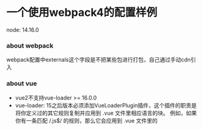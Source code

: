 # 一个使用webpack4的配置样例

node: 14.16.0

### about webpack
  webpack配置中externals这个字段是不把某些包进行打包，自己通过手动cdn引入

### about vue
- vue2不支持vue-loader >= 16.0.0
- vue-loader: 15之后版本必须添加VueLoaderPlugin插件，这个插件的职责是将你定义过的其它规则复制并应用到 .vue 文件里相应语言的块。
例如，如果你有一条匹配 /\.js$/ 的规则，那么它会应用到 .vue 文件里的 <script> 块。

### about vue-cli
  vue-cli通过把一些webpack，babel等的配置抽离出到公共包@vue/cli-webpack-xxx中，让项目只依赖一个包，这样方便解决不同的项目的配置文件的同步问题，利于后期模板的维护
如果是直接生成项目的时候拷贝配置文件，则后续多个项目同步就会困难